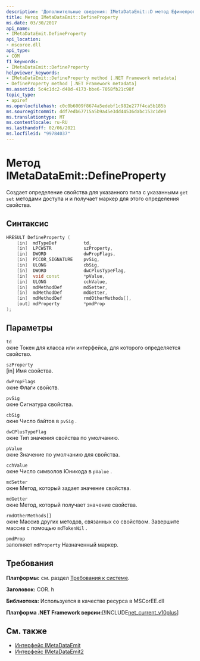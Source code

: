 ```yaml
---
description: 'Дополнительные сведения: IMetaDataEmit::D метод Ефинепроперти'
title: Метод IMetaDataEmit::DefineProperty
ms.date: 03/30/2017
api_name:
- IMetaDataEmit.DefineProperty
api_location:
- mscoree.dll
api_type:
- COM
f1_keywords:
- IMetaDataEmit::DefineProperty
helpviewer_keywords:
- IMetaDataEmit::DefineProperty method [.NET Framework metadata]
- DefineProperty method [.NET Framework metadata]
ms.assetid: 5c4c1dc2-d40d-4173-bbe6-7058fb21c98f
topic_type:
- apiref
ms.openlocfilehash: c0c0b6009f8674a5edebf1c982e277f4ca5b185b
ms.sourcegitcommit: ddf7edb67715a5b9a45e3dd44536dabc153c1de0
ms.translationtype: MT
ms.contentlocale: ru-RU
ms.lasthandoff: 02/06/2021
ms.locfileid: "99784037"
---
```

# <a name="imetadataemitdefineproperty-method"></a>Метод IMetaDataEmit::DefineProperty

Создает определение свойства для указанного типа с указанными `get` `set` методами доступа и и получает маркер для этого определения свойства.  
  
## <a name="syntax"></a>Синтаксис  
  
```cpp  
HRESULT DefineProperty (
    [in]  mdTypeDef          td,
    [in]  LPCWSTR            szProperty,
    [in]  DWORD              dwPropFlags,
    [in]  PCCOR_SIGNATURE    pvSig,
    [in]  ULONG              cbSig,
    [in]  DWORD              dwCPlusTypeFlag,
    [in]  void const         *pValue,
    [in]  ULONG              cchValue,
    [in]  mdMethodDef        mdSetter,
    [in]  mdMethodDef        mdGetter,
    [in]  mdMethodDef        rmdOtherMethods[],
    [out] mdProperty         *pmdProp
);  
```  
  
## <a name="parameters"></a>Параметры  

 `td`  
 окне Токен для класса или интерфейса, для которого определяется свойство.  
  
 `szProperty`  
 [in] Имя свойства.  
  
 `dwPropFlags`  
 окне Флаги свойств.  
  
 `pvSig`  
 окне Сигнатура свойства.  
  
 `cbSig`  
 окне Число байтов в `pvSig` .  
  
 `dwCPlusTypeFlag`  
 окне Тип значения свойства по умолчанию.  
  
 `pValue`  
 окне Значение по умолчанию для свойства.  
  
 `cchValue`  
 окне Число символов Юникода в `pValue` .  
  
 `mdSetter`  
 окне Метод, который задает значение свойства.  
  
 `mdGetter`  
 окне Метод, который получает значение свойства.  
  
 `rmdOtherMethods[]`  
 окне Массив других методов, связанных со свойством. Завершите массив с помощью `mdTokenNil` .  
  
 `pmdProp`  
 заполняет `mdProperty` Назначенный маркер.  
  
## <a name="requirements"></a>Требования  

 **Платформы:** см. раздел [Требования к системе](../../get-started/system-requirements.md).  
  
 **Заголовок:** COR. h  
  
 **Библиотека:** Используется в качестве ресурса в MSCorEE.dll  
  
 **Платформа .NET Framework версии:**[!INCLUDE[net_current_v10plus](../../../../includes/net-current-v10plus-md.md)]  
  
## <a name="see-also"></a>См. также

- [Интерфейс IMetaDataEmit](imetadataemit-interface.md)
- [Интерфейс IMetaDataEmit2](imetadataemit2-interface.md)
